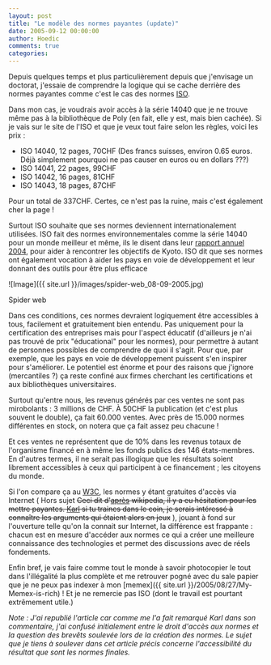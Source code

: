 ```yaml
---
layout: post
title: "Le modèle des normes payantes (update)"
date: 2005-09-12 00:00:00
author: Hoedic
comments: true
categories: 
---
```



Depuis quelques temps et plus particulièrement depuis que j'envisage un doctorat, j'essaie de comprendre la logique qui se cache derrière des normes payantes comme c'est le cas des normes [ISO](http://www.iso.org/).

Dans mon cas, je voudrais avoir accès à la série 14040 que je ne trouve même pas à la bibliothèque de Poly (en fait, elle y est, mais bien cachée). Si je vais sur le site de l'ISO et que je veux tout faire selon les règles, voici les prix :

-  ISO 14040, 12 pages, 70CHF (Des francs suisses, environ 0.65 euros. Déjà simplement pourquoi ne pas causer en euros ou en dollars ???)
-  ISO 14041, 22 pages, 99CHF
-  ISO 14042, 16 pages, 81CHF
-  ISO 14043, 18 pages, 87CHF

Pour un total de 337CHF. Certes, ce n'est pas la ruine, mais c'est également cher la page !

Surtout ISO souhaite que ses normes deviennent internationalement utilisées. ISO fait des normes environnementales comme la série 14040 pour un monde meilleur et même, ils le disent dans leur [rapport annuel 2004](http://www.iso.org/iso/fr/aboutiso/annualreports/index.html), pour aider à rencontrer les objectifs de Kyoto. ISO dit que ses normes ont également vocation à aider les pays en voie de développement et leur donnant des outils pour être plus efficace

![Image]({{ site.url }}/images/spider-web_08-09-2005.jpg)
<div class="photoattrib">Spider web</div>



Dans ces conditions, ces normes devraient logiquement être accessibles à tous, facilement et gratuitement bien entendu. Pas uniquement pour la certification des entreprises mais pour l'aspect éducatif (d'ailleurs je n'ai pas trouvé de prix "éducational" pour les normes), pour permettre à autant de personnes possibles de comprendre de quoi il s'agit. Pour que, par exemple, que les pays en voie de développement puissent s'en inspirer pour s'améliorer. Le potentiel est énorme et pour des raisons que j'ignore (mercantiles ?) ça reste confiné aux firmes cherchant les certifications et aux bibliothèques universitaires.

Surtout qu'entre nous, les revenus générés par ces ventes ne sont pas mirobolants : 3 millions de CHF. À 50CHF la publication (et c'est plus souvent le double), ça fait 60.000 ventes. Avec près de 15.000 normes différentes en stock, on notera que ça fait assez peu chacune !

Et ces ventes ne représentent que de 10% dans les revenus totaux de l'organisme financé en à même les fonds publics des 146 états-membres. En d'autres termes, il ne serait pas illogique que les résultats soient librement accessibles à ceux qui participent à ce financement ; les citoyens du monde.

Si l'on compare ça au [W3C](http://www.w3.org/), les normes y étant gratuites d'accès via Internet ( Hors sujet <strike>Ceci dit d'[après](http://en.wikipedia.org/wiki/Reasonable_and_Non_Discriminatory_Licensing) wikipedia, il y a eu hésitation pour les mettre payantes. [Karl](http://www.la-grange.net/) si tu traines dans le coin, je serais intéressé à connaître les arguments qui étaient alors en jeux</strike> ), jouant à fond sur l'ouverture telle qu'on la connait sur Internet, la différence est frappante : chacun est en mesure d'accéder aux normes ce qui a créer une meilleure connaissance des technologies et permet des discussions avec de réels fondements.

Enfin bref, je vais faire comme tout le monde à savoir photocopier le tout dans l'illégalité la plus complète et me retrouver pogné avec du sale papier que je ne peux pas indexer à mon [memex]({{ site.url }}/2005/08/27/My-Memex-is-rich) ! Et je ne remercie pas ISO (dont le travail est pourtant extrêmement utile.)

*Note : J'ai republié l'article car comme me l'a fait remarqué Karl dans son commentaire, j'ai confusé initialement entre le droit d'accès aux normes et la question des brevêts soulevée lors de la création des normes. Le sujet que je tiens à soulever dans cet article précis concerne l'accessibilité du résultat que sont les normes finales.*